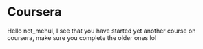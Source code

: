 # Coursera

Hello not_mehul, I see that you have started yet another course on coursera, make sure you complete the older ones lol
